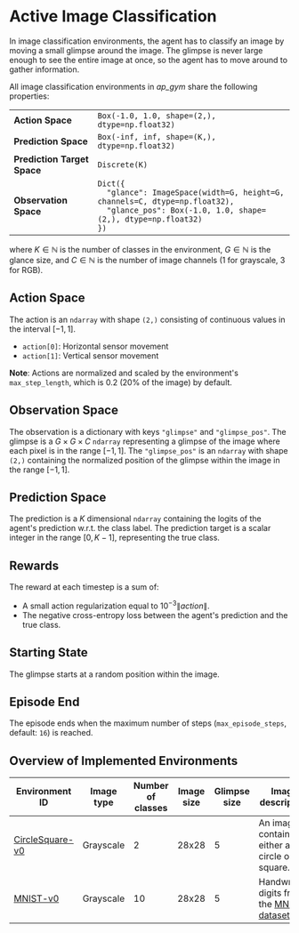 # Active Image Classification

In image classification environments, the agent has to classify an image by moving a small glimpse around the image.
The glimpse is never large enough to see the entire image at once, so the agent has to move around to gather information.

All image classification environments in _ap_gym_ share the following properties:

<table>
    <tr>
        <td><strong>Action Space</strong></td>
        <td><code>Box(-1.0, 1.0, shape=(2,), dtype=np.float32)</code></td>
    </tr>
    <tr>
        <td><strong>Prediction Space</strong></td>
        <td><code>Box(-inf, inf, shape=(K,), dtype=np.float32)</code></td>
    </tr>
    <tr>
        <td><strong>Prediction Target Space</strong></td>
        <td><code>Discrete(K)</code></td>
    </tr>
    <tr>
        <td><strong>Observation Space</strong></td>
        <td>
            <code>Dict({</code><br>
            <code>&nbsp;&nbsp;"glance": ImageSpace(width=G, height=G, channels=C, dtype=np.float32),</code><br>
            <code>&nbsp;&nbsp;"glance_pos": Box(-1.0, 1.0, shape=(2,), dtype=np.float32)</code><br>
            <code>})</code>
        </td>
    </tr>
</table>


where $K \in \mathbb{N}$ is the number of classes in the environment, $G \in \mathbb{N}$ is the glance size, and $C \in \mathbb{N}$ is the number of image channels (1 for grayscale, 3 for RGB).

## Action Space

The action is an `ndarray` with shape `(2,)` consisting of continuous values in the interval $[-1, 1]$.

- `action[0]`: Horizontal sensor movement
- `action[1]`: Vertical sensor movement

**Note**: Actions are normalized and scaled by the environment's `max_step_length`, which is 0.2 (20% of the image) by default.

## Observation Space

The observation is a dictionary with keys `"glimpse"` and `"glimpse_pos"`.
The glimpse is a $G \times G \times C$ `ndarray` representing a glimpse of the image where each pixel is in the range $[-1, 1]$.
The `"glimpse_pos"` is an `ndarray` with shape `(2,)` containing the normalized position of the glimpse within the image in the range $[-1, 1]$.

## Prediction Space

The prediction is a $K$ dimensional `ndarray` containing the logits of the agent's prediction w.r.t. the class label.
The prediction target is a scalar integer in the range $[0, K - 1]$, representing the true class.

## Rewards

The reward at each timestep is a sum of:

- A small action regularization equal to $10^{-3} \lVert action\rVert$.
- The negative cross-entropy loss between the agent's prediction and the true class.

## Starting State

The glimpse starts at a random position within the image.

## Episode End

The episode ends when the maximum number of steps (`max_episode_steps`, default: `16`) is reached.

## Overview of Implemented Environments

| Environment ID                      | Image type | Number of classes | Image size | Glimpse size | Image description                                                               |
|-------------------------------------|------------|-------------------|------------|--------------|---------------------------------------------------------------------------------|
| [CircleSquare-v0](circle_square.md)              | Grayscale  | 2                 | 28x28      | 5            | An image containing either a circle or square.                                  |
| [MNIST-v0](mnist.md)                | Grayscale  | 10                | 28x28      | 5            | Handwritten digits from the [MNIST dataset](http://yann.lecun.com/exdb/mnist/). |
